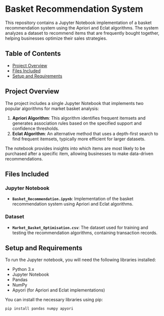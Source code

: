 # Basket Recommendation System

This repository contains a Jupyter Notebook implementation of a basket recommendation system using the Apriori and Eclat algorithms. The system analyzes a dataset to recommend items that are frequently bought together, helping businesses optimize their sales strategies.

## Table of Contents
- [Project Overview](#project-overview)
- [Files Included](#files-included)
- [Setup and Requirements](#setup-and-requirements)

## Project Overview

The project includes a single Jupyter Notebook that implements two popular algorithms for market basket analysis:
1. **Apriori Algorithm**: This algorithm identifies frequent itemsets and generates association rules based on the specified support and confidence thresholds.
2. **Eclat Algorithm**: An alternative method that uses a depth-first search to find frequent itemsets, typically more efficient for larger datasets.

The notebook provides insights into which items are most likely to be purchased after a specific item, allowing businesses to make data-driven recommendations.

## Files Included

### Jupyter Notebook
- **`Basket_Recommendation.ipynb`**: Implementation of the basket recommendation system using Apriori and Eclat algorithms.

### Dataset
- **`Market_Basket_Optimisation.csv`**: The dataset used for training and testing the recommendation algorithms, containing transaction records.

## Setup and Requirements

To run the Jupyter notebook, you will need the following libraries installed:

- Python 3.x
- Jupyter Notebook
- Pandas
- NumPy
- Apyori (for Apriori and Eclat implementations)

You can install the necessary libraries using pip:

```bash
pip install pandas numpy apyori
